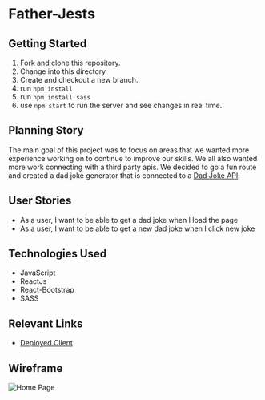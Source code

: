 # Father-Jests

## Getting Started
1. Fork and clone this repository.
2. Change into this directory
3. Create and checkout a new branch.
4. run `npm install`
5. run `npm install sass`
6. use `npm start` to run the server and see changes in real time.


## Planning Story
The main goal of this project was to focus on areas that we wanted more experience
working on  to continue to improve our skills. We all also wanted more work
connecting with a third party apis. We decided to go a fun route and created a dad
joke generator that is connected to a [Dad Joke API](https://icanhazdadjoke.com/api).
## User Stories

- As a user, I want to be able to get a dad joke when I load the page
- As a user, I want to be able to get a new dad joke when I click new joke


## Technologies Used

- JavaScript
- ReactJs
- React-Bootstrap
- SASS

## Relevant Links

- [Deployed Client](https://team-passion-project.github.io/father-jests/)

## Wireframe
![Home Page](https://i.postimg.cc/MGydc9Nr/Desktop-Screenshot-2021-03-23-13-00-22-37.png)
